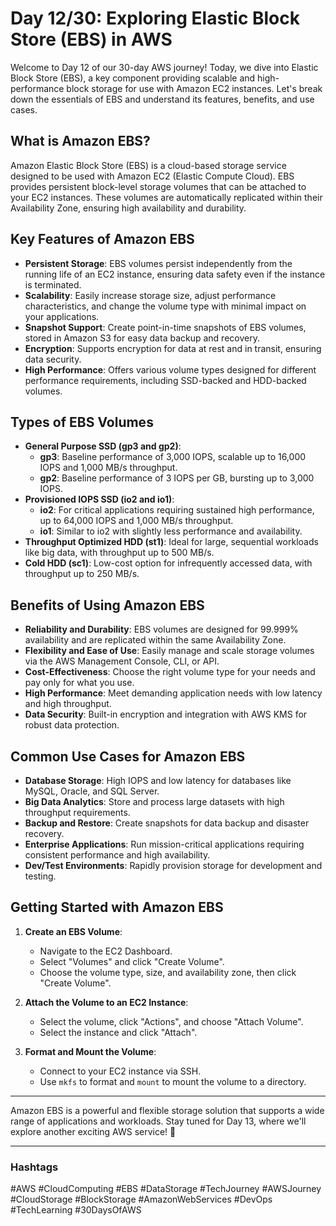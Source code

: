 # Day 12/30: Exploring Elastic Block Store (EBS) in AWS

Welcome to Day 12 of our 30-day AWS journey! Today, we dive into Elastic Block Store (EBS), a key component providing scalable and high-performance block storage for use with Amazon EC2 instances. Let's break down the essentials of EBS and understand its features, benefits, and use cases.

## What is Amazon EBS?
Amazon Elastic Block Store (EBS) is a cloud-based storage service designed to be used with Amazon EC2 (Elastic Compute Cloud). EBS provides persistent block-level storage volumes that can be attached to your EC2 instances. These volumes are automatically replicated within their Availability Zone, ensuring high availability and durability.

## Key Features of Amazon EBS

- **Persistent Storage**: EBS volumes persist independently from the running life of an EC2 instance, ensuring data safety even if the instance is terminated.
- **Scalability**: Easily increase storage size, adjust performance characteristics, and change the volume type with minimal impact on your applications.
- **Snapshot Support**: Create point-in-time snapshots of EBS volumes, stored in Amazon S3 for easy data backup and recovery.
- **Encryption**: Supports encryption for data at rest and in transit, ensuring data security.
- **High Performance**: Offers various volume types designed for different performance requirements, including SSD-backed and HDD-backed volumes.

## Types of EBS Volumes

- **General Purpose SSD (gp3 and gp2)**:
  - **gp3**: Baseline performance of 3,000 IOPS, scalable up to 16,000 IOPS and 1,000 MB/s throughput.
  - **gp2**: Baseline performance of 3 IOPS per GB, bursting up to 3,000 IOPS.
- **Provisioned IOPS SSD (io2 and io1)**:
  - **io2**: For critical applications requiring sustained high performance, up to 64,000 IOPS and 1,000 MB/s throughput.
  - **io1**: Similar to io2 with slightly less performance and availability.
- **Throughput Optimized HDD (st1)**: Ideal for large, sequential workloads like big data, with throughput up to 500 MB/s.
- **Cold HDD (sc1)**: Low-cost option for infrequently accessed data, with throughput up to 250 MB/s.

## Benefits of Using Amazon EBS

- **Reliability and Durability**: EBS volumes are designed for 99.999% availability and are replicated within the same Availability Zone.
- **Flexibility and Ease of Use**: Easily manage and scale storage volumes via the AWS Management Console, CLI, or API.
- **Cost-Effectiveness**: Choose the right volume type for your needs and pay only for what you use.
- **High Performance**: Meet demanding application needs with low latency and high throughput.
- **Data Security**: Built-in encryption and integration with AWS KMS for robust data protection.

## Common Use Cases for Amazon EBS

- **Database Storage**: High IOPS and low latency for databases like MySQL, Oracle, and SQL Server.
- **Big Data Analytics**: Store and process large datasets with high throughput requirements.
- **Backup and Restore**: Create snapshots for data backup and disaster recovery.
- **Enterprise Applications**: Run mission-critical applications requiring consistent performance and high availability.
- **Dev/Test Environments**: Rapidly provision storage for development and testing.

## Getting Started with Amazon EBS

1. **Create an EBS Volume**:
   - Navigate to the EC2 Dashboard.
   - Select "Volumes" and click "Create Volume".
   - Choose the volume type, size, and availability zone, then click "Create Volume".

2. **Attach the Volume to an EC2 Instance**:
   - Select the volume, click "Actions", and choose "Attach Volume".
   - Select the instance and click "Attach".

3. **Format and Mount the Volume**:
   - Connect to your EC2 instance via SSH.
   - Use `mkfs` to format and `mount` to mount the volume to a directory.

---

Amazon EBS is a powerful and flexible storage solution that supports a wide range of applications and workloads. Stay tuned for Day 13, where we'll explore another exciting AWS service! 🚀

---

### Hashtags

#AWS #CloudComputing #EBS #DataStorage #TechJourney #AWSJourney #CloudStorage #BlockStorage #AmazonWebServices #DevOps #TechLearning #30DaysOfAWS
